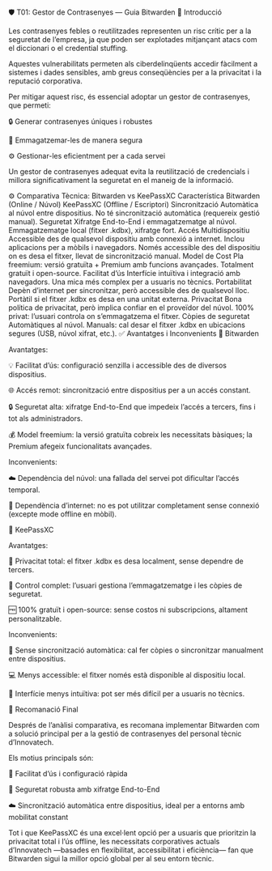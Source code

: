🛡️ T01: Gestor de Contrasenyes — Guia Bitwarden
🧩 Introducció

Les contrasenyes febles o reutilitzades representen un risc crític per a la seguretat de l’empresa, ja que poden ser explotades mitjançant atacs com el diccionari o el credential stuffing.

Aquestes vulnerabilitats permeten als ciberdelinqüents accedir fàcilment a sistemes i dades sensibles, amb greus conseqüències per a la privacitat i la reputació corporativa.

Per mitigar aquest risc, és essencial adoptar un gestor de contrasenyes, que permeti:

🔒 Generar contrasenyes úniques i robustes

💾 Emmagatzemar-les de manera segura

⚙️ Gestionar-les eficientment per a cada servei

Un gestor de contrasenyes adequat evita la reutilització de credencials i millora significativament la seguretat en el maneig de la informació.

⚙️ Comparativa Tècnica: Bitwarden vs KeePassXC
Característica	Bitwarden (Online / Núvol)	KeePassXC (Offline / Escriptori)
Sincronització	Automàtica al núvol entre dispositius.	No té sincronització automàtica (requereix gestió manual).
Seguretat	Xifratge End-to-End i emmagatzematge al núvol.	Emmagatzematge local (fitxer .kdbx), xifratge fort.
Accés Multidispositiu	Accessible des de qualsevol dispositiu amb connexió a internet. Inclou aplicacions per a mòbils i navegadors.	Només accessible des del dispositiu on es desa el fitxer, llevat de sincronització manual.
Model de Cost	Pla freemium: versió gratuïta + Premium amb funcions avançades.	Totalment gratuït i open-source.
Facilitat d’ús	Interfície intuïtiva i integració amb navegadors.	Una mica més complex per a usuaris no tècnics.
Portabilitat	Depèn d’internet per sincronitzar, però accessible des de qualsevol lloc.	Portàtil si el fitxer .kdbx es desa en una unitat externa.
Privacitat	Bona política de privacitat, però implica confiar en el proveïdor del núvol.	100% privat: l’usuari controla on s’emmagatzema el fitxer.
Còpies de seguretat	Automàtiques al núvol.	Manuals: cal desar el fitxer .kdbx en ubicacions segures (USB, núvol xifrat, etc.).
✅ Avantatges i Inconvenients
🔹 Bitwarden

Avantatges:

💡 Facilitat d’ús: configuració senzilla i accessible des de diversos dispositius.

🌐 Accés remot: sincronització entre dispositius per a un accés constant.

🔒 Seguretat alta: xifratge End-to-End que impedeix l’accés a tercers, fins i tot als administradors.

💰 Model freemium: la versió gratuïta cobreix les necessitats bàsiques; la Premium afegeix funcionalitats avançades.

Inconvenients:

☁️ Dependència del núvol: una fallada del servei pot dificultar l’accés temporal.

📶 Dependència d’internet: no es pot utilitzar completament sense connexió (excepte mode offline en mòbil).

🔹 KeePassXC

Avantatges:

🔐 Privacitat total: el fitxer .kdbx es desa localment, sense dependre de tercers.

🧭 Control complet: l’usuari gestiona l’emmagatzematge i les còpies de seguretat.

🆓 100% gratuït i open-source: sense costos ni subscripcions, altament personalitzable.

Inconvenients:

🔄 Sense sincronització automàtica: cal fer còpies o sincronitzar manualment entre dispositius.

💻 Menys accessible: el fitxer només està disponible al dispositiu local.

🧱 Interfície menys intuïtiva: pot ser més difícil per a usuaris no tècnics.

🧭 Recomanació Final

Després de l’anàlisi comparativa, es recomana implementar Bitwarden com a solució principal per a la gestió de contrasenyes del personal tècnic d’Innovatech.

Els motius principals són:

🧩 Facilitat d’ús i configuració ràpida

🔐 Seguretat robusta amb xifratge End-to-End

☁️ Sincronització automàtica entre dispositius, ideal per a entorns amb mobilitat constant

Tot i que KeePassXC és una excel·lent opció per a usuaris que prioritzin la privacitat total i l’ús offline, les necessitats corporatives actuals d’Innovatech —basades en flexibilitat, accessibilitat i eficiència— fan que Bitwarden sigui la millor opció global per al seu entorn tècnic.


